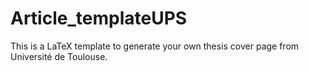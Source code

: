 # Article_templateUPS

This is a LaTeX template to generate your own thesis cover page from 
Université de Toulouse.
